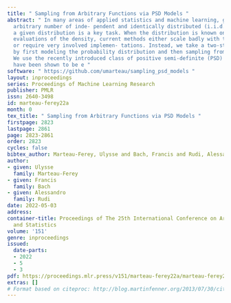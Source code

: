 ```yaml
---
title: " Sampling from Arbitrary Functions via PSD Models "
abstract: " In many areas of applied statistics and machine learning, generating an
  arbitrary number of inde- pendent and identically distributed (i.i.d.) samples from
  a given distribution is a key task. When the distribution is known only through
  evaluations of the density, current methods either scale badly with the dimension
  or require very involved implemen- tations. Instead, we take a two-step approach
  by first modeling the probability distribution and then sampling from that model.
  We use the recently introduced class of positive semi-definite (PSD) models which
  have been shown to be e "
software: " https://github.com/umarteau/sampling_psd_models "
layout: inproceedings
series: Proceedings of Machine Learning Research
publisher: PMLR
issn: 2640-3498
id: marteau-ferey22a
month: 0
tex_title: " Sampling from Arbitrary Functions via PSD Models "
firstpage: 2823
lastpage: 2861
page: 2823-2861
order: 2823
cycles: false
bibtex_author: Marteau-Ferey, Ulysse and Bach, Francis and Rudi, Alessandro
author:
- given: Ulysse
  family: Marteau-Ferey
- given: Francis
  family: Bach
- given: Alessandro
  family: Rudi
date: 2022-05-03
address:
container-title: Proceedings of The 25th International Conference on Artificial Intelligence
  and Statistics
volume: '151'
genre: inproceedings
issued:
  date-parts:
  - 2022
  - 5
  - 3
pdf: https://proceedings.mlr.press/v151/marteau-ferey22a/marteau-ferey22a.pdf
extras: []
# Format based on citeproc: http://blog.martinfenner.org/2013/07/30/citeproc-yaml-for-bibliographies/
---
```

